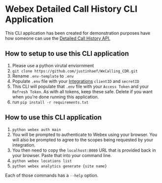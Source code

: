 # Webex Detailed Call History CLI Application

This CLI application has been created for demonstration purposes have how someone can use the [Detailed Call History API.](https://developer.webex.com/docs/api/v1/webex-calling-detailed-call-history/get-detailed-call-history)

## How to setup to use this CLI application

1. Please use a python virutal enviornment
1. `git clone https://github.com/justinhaef/WxCalling_CDR.git`
1. Rename `.env-template` to `.env`
1. Populate `.env` file with your [Integrations](https://developer.webex.com/docs/integrations) `clientID` and `secretID`
1. This CLI will populate that `.env` file with your `Access Token` and your `Refresh Token`.  As with all tokens, keep these safe.  Delete if you want when you're done running this application.  
1. run `pip install -r requirements.txt`

## How to use this CLI application
1. `python webex auth main`
1. You will be prompted to authenticate to Webex using your browser.  You will also be prompted to agree to the scopes being requested by your integration.  
1. You then need to copy the `localhost:8080` URL that is provided back in your browser.  Paste that into your command line.
1. `python webex locations list`
1. `python webex analytics generate {site name}`

Each of those commands has a `--help` option. 